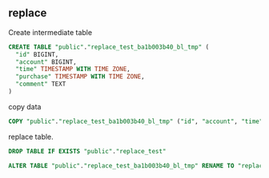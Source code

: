 ## replace


Create intermediate table

```sql
CREATE TABLE "public"."replace_test_ba1b003b40_bl_tmp" (
  "id" BIGINT,
  "account" BIGINT,
  "time" TIMESTAMP WITH TIME ZONE,
  "purchase" TIMESTAMP WITH TIME ZONE,
  "comment" TEXT
)
```

copy data

```sql
COPY "public"."replace_test_ba1b003b40_bl_tmp" ("id", "account", "time", "purchase", "comment") FROM STDIN
```

replace table.

```sql
DROP TABLE IF EXISTS "public"."replace_test" 

ALTER TABLE "public"."replace_test_ba1b003b40_bl_tmp" RENAME TO "replace_test"
```

